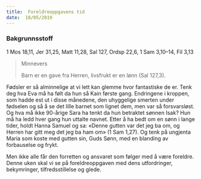 ```yaml
---
title:  Foreldreoppgavens tid
date:  18/05/2019
---
```


### Bakgrunnsstoff
1 Mos 18,11, Jer 31,25, Matt 11,28, Sal 127, Ordsp 22,6, 1 Sam 3,10–14, Fil 3,13

> <p>Minnevers</p>
> Barn er en gave fra Herren, livsfrukt er en lønn (Sal 127,3).

Fødsler er så alminnelige at vi lett kan glemme hvor fantastiske de er. Tenk deg hva Eva må ha følt da hun så Kain første gang. Endringene i kroppen, som hadde est ut i disse månedene, den uhyggelige smerten under fødselen og så å se det lille barnet som lignet dem, men var så forsvarsløst. Og hva må ikke 90-årige Sara ha tenkt da hun betraktet sønnen Isak? Hun må ha ledd hver gang hun uttalte navnet. Etter å ha bedt om en sønn i lange tider, holdt Hanna Samuel og sa: «Denne gutten var det jeg ba om, og Herren har gitt meg det jeg ba ham om» (1 Sam 1,27). Og tenk på ungjenta Maria som koste med gutten sin, Guds Sønn, med en blanding av forbauselse og frykt.

Men ikke alle får den forretten og ansvaret som følger med å være foreldre. Denne uken skal vi se på foreldreoppgaven med dens utfordringer, bekymringer, tilfredsstillelse og glede.